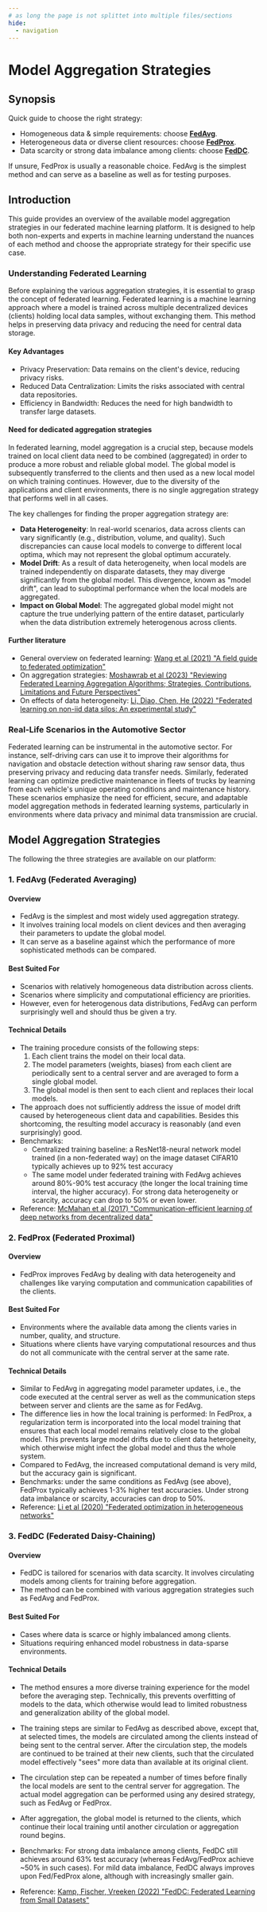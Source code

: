 ```yaml
---
# as long the page is not splittet into multiple files/sections
hide:
  - navigation
---
```


# Model Aggregation Strategies

## Synopsis

Quick guide to choose the right strategy:

- Homogeneous data & simple requirements: choose [**FedAvg**](#1-fedavg-federated-averaging).
- Heterogeneous data or diverse client resources: choose [**FedProx**](#2-fedprox-federated-proximal).
- Data scarcity or strong data imbalance among clients: choose [**FedDC**](#3-feddc-federated-daisy-chaining).

If unsure, FedProx is usually a reasonable choice.
FedAvg is the simplest method and can serve as a baseline as well as for testing purposes.

## Introduction

This guide provides an overview of the available model aggregation strategies in our federated machine learning
platform.
It is designed to help both non-experts and experts in machine learning understand the nuances of each method and
choose the appropriate strategy for their specific use case.

### Understanding Federated Learning

Before explaining the various aggregation strategies, it is essential to grasp the concept of federated learning.
Federated learning is a machine learning approach where a model is trained across multiple decentralized
devices (clients) holding local data samples, without exchanging them.
This method helps in preserving data privacy and reducing the need for central data storage.

#### Key Advantages

- Privacy Preservation: Data remains on the client's device, reducing privacy risks.
- Reduced Data Centralization: Limits the risks associated with central data repositories.
- Efficiency in Bandwidth: Reduces the need for high bandwidth to transfer large datasets.

#### Need for dedicated aggregation strategies

In federated learning, model aggregation is a crucial step, because models trained on local client data need to be
combined (aggregated) in order to produce a more robust and reliable global model.
The global model is subsequently transferred to the clients and then used as a new local model on which training
continues.
However, due to the diversity of the applications and client environments, there is no single aggregation strategy
that performs well in all cases.

The key challenges for finding the proper aggregation strategy are:

- **Data Heterogeneity**: In real-world scenarios, data across clients can vary significantly (e.g., distribution,
    volume, and quality).
    Such discrepancies can cause local models to converge to different local optima, which may not represent the global
    optimum accurately.
- **Model Drift**: As a result of data heterogeneity, when local models are trained independently on disparate datasets,
    they may diverge significantly from the global model.
    This divergence, known as "model drift", can lead to suboptimal performance when the local models are aggregated.
- **Impact on Global Model**: The aggregated global model might not capture the true underlying pattern of the entire
    dataset, particularly when the data distribution extremely heterogenous across clients.

#### Further literature

- General overview on federated learning:
    [Wang et al (2021) "A field guide to federated optimization"][1]
- On aggregation strategies:
    [Moshawrab et al (2023) "Reviewing Federated Learning Aggregation Algorithms; Strategies, Contributions, Limitations and Future Perspectives"][2]
- On effects of data heterogeneity:
    [Li, Diao, Chen, He (2022) "Federated learning on non-iid data silos: An experimental study"][3]

### Real-Life Scenarios in the Automotive Sector

Federated learning can be instrumental in the automotive sector.
For instance, self-driving cars can use it to improve their algorithms for navigation and obstacle detection without
sharing raw sensor data, thus preserving privacy and reducing data transfer needs.
Similarly, federated learning can optimize predictive maintenance in fleets of trucks by learning from each vehicle's
unique operating conditions and maintenance history.
These scenarios emphasize the need for efficient, secure, and adaptable model aggregation methods in federated learning
systems, particularly in environments where data privacy and minimal data transmission are crucial.

## Model Aggregation Strategies

The following the three strategies are available on our platform:

### 1. FedAvg (Federated Averaging)

#### Overview

- FedAvg is the simplest and most widely used aggregation strategy.
- It involves training local models on client devices and then averaging their parameters to update the global
    model.
- It can serve as a baseline against which the performance of more sophisticated methods can be compared.

#### Best Suited For

- Scenarios with relatively homogeneous data distribution across clients.
- Scenarios where simplicity and computational efficiency are priorities.
- However, even for heterogenous data distributions, FedAvg can perform surprisingly well and should thus be given
    a try.

#### Technical Details

- The training procedure consists of the following steps:
    1. Each client trains the model on their local data.
    2. The model parameters (weights, biases) from each client are periodically sent to a central server and are
        averaged to form a single global model.
    3. The global model is then sent to each client and replaces their local models.
- The approach does not sufficiently address the issue of model drift caused by heterogeneous client data and
    capabilities.
    Besides this shortcoming, the resulting model accuracy is reasonably (and even surprisingly) good.
- Benchmarks:
    - Centralized training baseline: a ResNet18-neural network model trained (in a non-federated way) on the image
        dataset CIFAR10 typically achieves up to 92% test accuracy
    - The same model under federated training with FedAvg achieves around 80%-90% test accuracy (the longer the
        local training time interval, the higher accuracy).
        For strong data heterogeneity or scarcity, accuracy can drop to 50% or even lower.
- Reference: [McMahan et al (2017) "Communication-efficient learning of deep networks from decentralized data"][4]

### 2. FedProx (Federated Proximal)

#### Overview

- FedProx improves FedAvg by dealing with data heterogeneity and challenges like varying computation and communication
    capabilities of the clients.

#### Best Suited For

- Environments where the available data among the clients varies in number, quality, and structure.
- Situations where clients have varying computational resources and thus do not all communicate with the central server
    at the same rate.

#### Technical Details

- Similar to FedAvg in aggregating model parameter updates, i.e., the code executed at the central server as well as
    the communication steps between server and clients are the same as for FedAvg.
- The difference lies in how the local training is performed: In FedProx, a regularization term is incorporated into
    the local model training that ensures that each local model remains relatively close to the global model.
    This prevents large model drifts due to client data heterogeneity, which otherwise might infect the global model
    and thus the whole system.
- Compared to FedAvg, the increased computational demand is very mild, but the accuracy gain is significant.
- Benchmarks: under the same conditions as FedAvg (see above), FedProx typically achieves 1-3% higher test accuracies.
    Under strong data imbalance or scarcity, accuracies can drop to 50%.
- Reference: [Li et al (2020) "Federated optimization in heterogeneous networks"][5]

### 3. FedDC (Federated Daisy-Chaining)

#### Overview

- FedDC is tailored for scenarios with data scarcity. It involves circulating models among clients for training before
    aggregation.
- The method can be combined with various aggregation strategies such as FedAvg and FedProx.

#### Best Suited For

- Cases where data is scarce or highly imbalanced among clients.
- Situations requiring enhanced model robustness in data-sparse environments.

#### Technical Details

- The method ensures a more diverse training experience for the model before the averaging step.
    Technically, this prevents overfitting of models to the data, which otherwise would lead to limited robustness and
    generalization ability of the global model.
- The training steps are similar to FedAvg as described above, except that, at selected times, the models are circulated
    among the clients instead of being sent to the central server.
    After the circulation step, the models are continued to be trained at their new clients, such that the circulated
    model effectively "sees" more data than available at its original client.
- The circulation step can be repeated a number of times before finally the local models are sent to the central server
    for aggregation.
    The actual model aggregation can be performed using any desired strategy, such as FedAvg or FedProx.

- After aggregation, the global model is returned to the clients, which continue their local training until another
    circulation or aggregation round begins.
- Benchmarks: For strong data imbalance among clients, FedDC still achieves around 63% test accuracy
    (whereas FedAvg/FedProx achieve ~50% in such cases).
    For mild data imbalance, FedDC always improves upon Fed/FedProx alone, although with increasingly smaller gain.
- Reference: [Kamp, Fischer, Vreeken (2022) "FedDC: Federated Learning from Small Datasets"][6]

[1]: https://arxiv.org/abs/2107.06917
[2]: https://doi.org/10.3390/electronics12102287
[3]: https://ieeexplore.ieee.org/document/9835537
[4]: https://arxiv.org/abs/1602.05629
[5]: https://proceedings.mlsys.org/paper_files/paper/2020/hash/1f5fe83998a09396ebe6477d9475ba0c-Abstract.html
[6]: https://arxiv.org/abs/2110.03469

<!-- cspell:ignore Diao Kamp McMahan Moshawrab Vreeken -->
